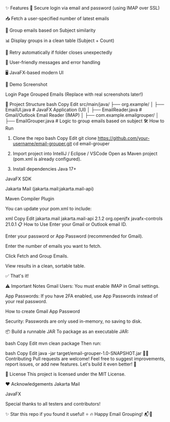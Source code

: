 ✨ Features
🔐 Secure login via email and password (using IMAP over SSL)

📥 Fetch a user-specified number of latest emails

🧠 Group emails based on Subject similarity

📊 Display groups in a clean table (Subject + Count)

🔄 Retry automatically if folder closes unexpectedly

💬 User-friendly messages and error handling

🖥️ JavaFX-based modern UI

🚀 Demo Screenshot

Login Page	Grouped Emails
(Replace with real screenshots later!)

📂 Project Structure
bash
Copy
Edit
src/main/java/
 ├── org.example/
 │    ├── EmailUI.java         # JavaFX Application (UI)
 │    ├── EmailReader.java     # Gmail/Outlook Email Reader (IMAP)
 │
 ├── com.example.emailgrouper/
 │    ├── EmailGrouper.java    # Logic to group emails based on subject
🛠️ How to Run
1. Clone the repo
bash
Copy
Edit
git clone https://github.com/your-username/email-grouper.git
cd email-grouper
2. Import project into IntelliJ / Eclipse / VSCode
Open as Maven project (pom.xml is already configured).

3. Install dependencies
Java 17+

JavaFX SDK

Jakarta Mail (jakarta.mail:jakarta.mail-api)

Maven Compiler Plugin

You can update your pom.xml to include:

xml
Copy
Edit
<dependencies>
    <dependency>
        <groupId>jakarta.mail</groupId>
        <artifactId>jakarta.mail-api</artifactId>
        <version>2.1.2</version>
    </dependency>
    <dependency>
        <groupId>org.openjfx</groupId>
        <artifactId>javafx-controls</artifactId>
        <version>21.0.1</version>
    </dependency>
</dependencies>
📋 How to Use
Enter your Gmail or Outlook email ID.

Enter your password or App Password (recommended for Gmail).

Enter the number of emails you want to fetch.

Click Fetch and Group Emails.

View results in a clean, sortable table.

✅ That's it!

⚠️ Important Notes
Gmail Users: You must enable IMAP in Gmail settings.

App Passwords: If you have 2FA enabled, use App Passwords instead of your real password.

How to create Gmail App Password

Security: Passwords are only used in-memory, no saving to disk.

📦 Build a runnable JAR
To package as an executable JAR:

bash
Copy
Edit
mvn clean package
Then run:

bash
Copy
Edit
java -jar target/email-grouper-1.0-SNAPSHOT.jar
👨‍💻 Contributing
Pull requests are welcome! Feel free to suggest improvements, report issues, or add new features.
Let's build it even better! 🚀

📄 License
This project is licensed under the MIT License.

❤️ Acknowledgements
Jakarta Mail

JavaFX

Special thanks to all testers and contributors!

✨ Star this repo if you found it useful! ⭐
🔥 Happy Email Grouping! 📬🚀
